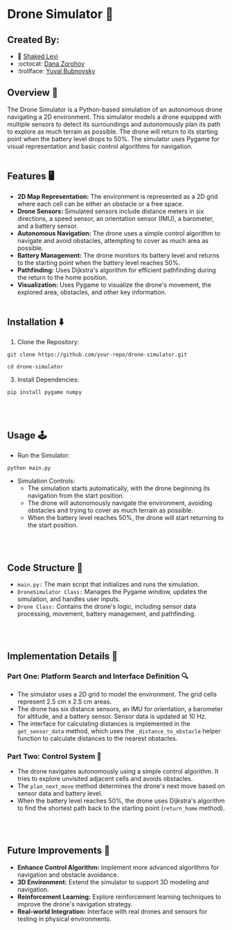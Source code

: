 # Drone Simulator :money_with_wings:
## Created By:
* :space_invader: [Shaked Levi](https://github.com/20shaked20)
* :octocat: [Dana Zorohov](https://github.com/danaZo)
* :trollface: [Yuval Bubnovsky](https://github.com/YuvalBubnovsky)

## Overview :pushpin:
The Drone Simulator is a Python-based simulation of an autonomous drone navigating a 2D environment. This simulator models a drone equipped with multiple sensors to detect its surroundings and autonomously plan its path to explore as much terrain as possible. The drone will return to its starting point when the battery level drops to 50%. The simulator uses Pygame for visual representation and basic control algorithms for navigation.
</br></br>

## Features :desktop_computer:
- **2D Map Representation:** The environment is represented as a 2D grid where each cell can be either an obstacle or a free space.
- **Drone Sensors:** Simulated sensors include distance meters in six directions, a speed sensor, an orientation sensor (IMU), a barometer, and a battery sensor.
- **Autonomous Navigation:** The drone uses a simple control algorithm to navigate and avoid obstacles, attempting to cover as much area as possible.
- **Battery Management:** The drone monitors its battery level and returns to the starting point when the battery level reaches 50%.
- **Pathfinding:** Uses Dijkstra's algorithm for efficient pathfinding during the return to the home position.
- **Visualization:** Uses Pygame to visualize the drone's movement, the explored area, obstacles, and other key information.
</br></br>

## Installation :arrow_down:
1. Clone the Repository: </br>

```
git clone https://github.com/your-repo/drone-simulator.git

```

```
cd drone-simulator
```

3. Install Dependencies: </br>

```
pip install pygame numpy
```
</br></br>

## Usage :joystick:
- Run the Simulator:

```
python main.py
```

- Simulation Controls:
  - The simulation starts automatically, with the drone beginning its navigation from the start position.
  - The drone will autonomously navigate the environment, avoiding obstacles and trying to cover as much terrain as possible.
  - When the battery level reaches 50%, the drone will start returning to the start position.

</br></br>

## Code Structure :page_with_curl:
- ```main.py:``` The main script that initializes and runs the simulation.
- ```DroneSimulator Class:``` Manages the Pygame window, updates the simulation, and handles user inputs.
- ```Drone Class:``` Contains the drone's logic, including sensor data processing, movement, battery management, and pathfinding.

</br></br>

## Implementation Details :hammer:

### Part One: Platform Search and Interface Definition :mag:
- The simulator uses a 2D grid to model the environment. The grid cells represent 2.5 cm x 2.5 cm areas.
- The drone has six distance sensors, an IMU for orientation, a barometer for altitude, and a battery sensor. Sensor data is updated at 10 Hz.
- The interface for calculating distances is implemented in the ```get_sensor_data``` method, which uses the ```_distance_to_obstacle``` helper function to calculate distances to the nearest obstacles.

### Part Two: Control System :wrench:
- The drone navigates autonomously using a simple control algorithm. It tries to explore unvisited adjacent cells and avoids obstacles.
- The ```plan_next_move``` method determines the drone's next move based on sensor data and battery level.
- When the battery level reaches 50%, the drone uses Dijkstra's algorithm to find the shortest path back to the starting point (```return_home``` method).

</br></br>

## Future Improvements :crystal_ball:
- **Enhance Control Algorithm:** Implement more advanced algorithms for navigation and obstacle avoidance.
- **3D Environment:** Extend the simulator to support 3D modeling and navigation.
- **Reinforcement Learning:** Explore reinforcement learning techniques to improve the drone's navigation strategy.
- **Real-world Integration:** Interface with real drones and sensors for testing in physical environments.
</br></br>
